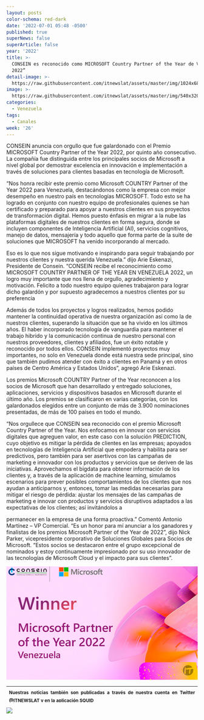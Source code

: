 ```yaml
---
layout: posts
color-schema: red-dark
date: '2022-07-01 05:48 -0500'
published: true
superNews: false
superArticle: false
year: '2022'
title: >-
  CONSEIN es reconocido como MICROSOFT Country Partner of the Year de Venezuela
  2022”
detail-image: >-
  https://raw.githubusercontent.com/itnewslat/assets/master/img/1024x680/premio-consein-g.jpg
image: >-
  https://raw.githubusercontent.com/itnewslat/assets/master/img/540x320/premio-consein-p.jpg
categories:
  - Venezuela
tags:
  - Canales
week: '26'
---
```

CONSEIN anuncia con orgullo que fue galardonado con el Premio MICROSOFT Country Partner of the Year 2022, por quinto año consecutivo. La compañía fue distinguida entre los principales socios de Microsoft a nivel global por demostrar excelencia en innovación e implementación a través de soluciones para clientes basadas en tecnología de Microsoft.

“Nos honra recibir este premio como Microsoft COUNTRY Partner of the Year 2022 para Venezuela, destacándonos como la empresa con mejor desempeño en nuestro país en tecnologías MICROSOFT. Todo esto se ha logrado en conjunto con nuestro equipo de profesionales quienes se han certificado y preparado para apoyar a nuestros clientes en sus proyectos de transformación digital. Hemos puesto énfasis en migrar a la nube las plataformas digitales de nuestros clientes en forma segura, donde se incluyen componentes de Inteligencia Artificial (AI), servicios cognitivos, manejo de datos, mensajería y todo aquello que forma parte de la suite de soluciones que MICROSOFT ha venido incorporando al mercado. 

Eso es lo que nos sigue motivando e inspirando para seguir trabajando por nuestros clientes y nuestra querida Venezuela.” dijo Arie Eskenazi, Presidente de Consein.
“CONSEIN recibe el reconocimiento como MICROSOFT COUNTRY PARTNER OF THE YEAR EN VENEZUELA 2022, un logro muy importante que nos llena de orgullo, agradecimiento y motivación. Felicito a todo nuestro equipo quienes trabajaron para lograr dicho galardón y por supuesto agradecemos a nuestros clientes por su preferencia

Además de todos los proyectos y logros realizados, hemos podido mantener la continuidad operativa de nuestra organización así como la de nuestros clientes, superando la situación que se ha vivido en los últimos años. El haber incorporado tecnología de vanguardia para mantener el trabajo hibrido y la comunicación continua de nuestro personal con nuestros proveedores, clientes y afiliados, fue un éxito notable y reconocido por todos ellos.
CONSEIN implementó proyectos muy importantes, no solo en Venezuela donde está nuestra sede principal, sino que también pudimos atender con éxito a clientes en Panamá y en otros países de Centro América y Estados Unidos”, agregó Arie Eskenazi.

 
Los premios Microsoft COUNTRY Partner of the Year reconocen a los socios de Microsoft que han desarrollado y entregado soluciones, aplicaciones, servicios y dispositivos basados en Microsoft durante el último año. Los premios se clasificaron en varias categorías, con los galardonados elegidos entre un conjunto de más de 3.900 nominaciones presentadas, de más de 100 países en todo el mundo.

“Nos orgullece que CONSEIN sea reconocido con el premio Microsoft Country Partner of the Year. Nos enfocamos en innovar con servicios digitales que agreguen valor, en este caso con la solución PREDICTION, cuyo objetivo es mitigar la pérdida de clientes en las empresas; apoyados en tecnologías de Inteligencia Artificial que empodera y habilita para ser predictivos, pero también para ser asertivos con las campañas de marketing e innovador con los productos y servicios que se deriven de las iniciativas. Aprovechamos el bigdata para obtener información de los clientes y, a través de la aplicación de machine learning, simulamos escenarios para prever posibles comportamientos de los clientes que nos ayudan a anticiparnos y, entonces, tomar las medidas necesarias para mitigar el riesgo de pérdida: ajustar los mensajes de las campañas de marketing e innovar con productos y servicios disruptivos adaptados a las expectativas de los clientes; así invitándolos a
 
permanecer en la empresa de una forma proactiva.” Comentó Antonio Martínez – VP Comercial.
“Es un honor para mí anunciar a los ganadores y finalistas de los premios Microsoft Partner of the Year de 2022”, dijo Nick Parker, vicepresidente corporativo de Soluciones Globales para Socios de Microsoft. “Estos socios se destacaron entre el grupo excepcional de nominados y estoy continuamente impresionado por su uso innovador de las tecnologías de Microsoft Cloud y el impacto para sus clientes”.

![](https://raw.githubusercontent.com/itnewslat/assets/master/img/540x320/premio-consein-p.jpg)

<table style="height: 42px;" width="569">
<tbody>
<tr>
<td style="text-align: justify;"><sub><strong>Nuestras noticias también son publicadas a través de nuestra cuenta en Twitter <a href="https://twitter.com/itnewslat?lang=es">@ITNEWSLAT</a> y en la aplicación <a href="https://squidapp.co/en/">SQUID</a></strong></sub></td>
</tr>
</tbody>
</table>

<img src="https://tracker.metricool.com/c3po.jpg?hash=56f88a41e39ab42c063cc51676587a04"/>